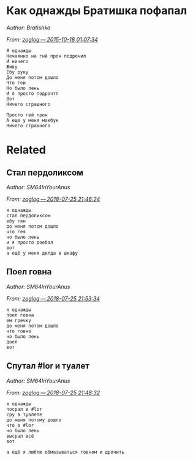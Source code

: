 # Как однажды Братишка пофапал

*Author: Bratishka*

*From: [zoglog — 2015-10-18 01:07:34](https://irclog.suburban.me/channel/irc.freenode.net/lor/?show-in-context=116045&limit=80)*

    Я однажды
    Нечаянно на гнй прон подрочил
    И ничего
    Живу
    Ебу руку
    До меня потом дошло
    Что геи
    Но было лень
    И я просто подрочтл
    Вот
    Ничего страшного

    Просто гей прон
    А еще у меня макбук
    Ничего страшного

# Related

## Стал пердоликсом

*Author: SM64InYourAnus*

*From: [zoglog — 2018-07-25 21:46:24](https://irclog.suburban.me/channel/irc.freenode.net/lor/?show-in-context=1824840&limit=80)*

    я однажды
    стал пердоликсом
    ебу тян
    до меня потом дошло
    что гея
    но было лень
    и я просто доебал
    вот
    а ещё у меня дилда в шкафу

## Поел говна

*Author: SM64InYourAnus*

*From: [zoglog — 2018-07-25 21:53:34](https://irclog.suburban.me/channel/irc.freenode.net/lor/?show-in-context=1824932&limit=80)*

    я однажды
    поел говна
    ем гречку
    до меня потом дошло
    что говно
    но было лень
    доел
    вот

## Спутал #lor и туалет

*Author: SM64InYourAnus*

*From: [zoglog — 2018-07-25 21:48:32](https://irclog.suburban.me/channel/irc.freenode.net/lor/?show-in-context=1824877&limit=80)*

    я однажды
    посрал в #lor
    сру в туалете
    до меня потому дошло
    что в #lor
    но было лень
    высрал всё
    вот

    а ещё я люблю обмазываться говном и дрочить